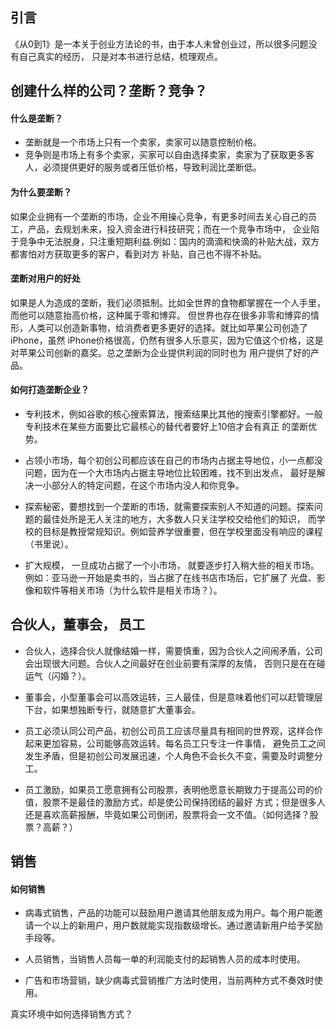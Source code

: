 ## 引言
《从0到1》是一本关于创业方法论的书，由于本人未曾创业过，所以很多问题没有自己真实的经历，
只是对本书进行总结，梳理观点。

## 创建什么样的公司？垄断？竞争？

#### 什么是垄断？
- 垄断就是一个市场上只有一个卖家，卖家可以随意控制价格。
- 竞争则是市场上有多个卖家，买家可以自由选择卖家，卖家为了获取更多客人，必须提供更好的服务或者压低价格，导致利润比垄断低。

#### 为什么要垄断？

如果企业拥有一个垄断的市场，企业不用操心竞争，有更多时间去关心自己的员工，产品，去规划未来，投入资金进行科技研究；而在一个竞争市场中，
企业陷于竞争中无法脱身，只注重短期利益.例如：国内的滴滴和快滴的补贴大战，双方都害怕对方获取更多的客户，看到对方
补贴，自己也不得不补贴。

#### 垄断对用户的好处

如果是人为造成的垄断，我们必须抵制。比如全世界的食物都掌握在一个人手里，而他可以随意抬高价格，这种属于零和博弈。
但世界也存在很多非零和博弈的情形，人类可以创造新事物，给消费者更多更好的选择。就比如苹果公司创造了iPhone，虽然
iPhone价格很高，仍然有很多人乐意买，因为它值这个价格，这是对苹果公司创新的嘉奖。总之垄断为企业提供利润的同时也为
用户提供了好的产品。

#### 如何打造垄断企业？

- 专利技术，例如谷歌的核心搜索算法，搜索结果比其他的搜索引擎都好。一般专利技术在某些方面要比它最核心的替代者要好上10倍才会有真正
的垄断优势。

- 占领小市场，每个初创公司都应该在自己的市场内占据主导地位，小一点都没问题，因为在一个大市场内占据主导地位比较困难，找不到出发点，
最好是解决一小部分人的特定问题，在这个市场内没人和你竞争。

- 探索秘密，要想找到一个垄断的市场，就需要探索别人不知道的问题。探索问题的最佳处所是无人关注的地方，大多数人只关注学校交给他们的知识，
而学校的目标是教授常规知识。例如营养学很重要，但在学校里面没有响应的课程（书里说）。

- 扩大规模， 一旦成功占据了一个小市场， 就要逐步打入稍大些的相关市场。例如：亚马逊一开始是卖书的，当占据了在线书店市场后，它扩展了
光盘、影像和软件等相关市场（为什么软件是相关市场？）。

## 合伙人，董事会， 员工

- 合伙人，选择合伙人就像结婚一样，需要慎重，因为合伙人之间闹矛盾，公司会出现很大问题。合伙人之间最好在创业前要有深厚的友情，
否则只是在在碰运气（闪婚？）。

- 董事会，小型董事会可以高效运转，三人最佳，但是意味着他们可以赶管理层下台，如果想独断专行，就随意扩大董事会。

- 员工必须认同公司产品，初创公司员工应该尽量具有相同的世界观，这样合作起来更加容易，公司能够高效运转。每名员工只专注一件事情，
避免员工之间发生矛盾，但是初创公司发展迅速，个人角色不会长久不变，需要及时调整分工。

- 员工激励，如果员工愿意拥有公司股票，表明他愿意长期致力于提高公司的价值，股票不是最佳的激励方式，却是使公司保持团结的最好
方式；但是很多人还是喜欢高薪报酬，毕竟如果公司倒闭，股票将会一文不值。（如何选择？股票？高薪？）

## 销售

#### 如何销售

- 病毒式销售，产品的功能可以鼓励用户邀请其他朋友成为用户。每个用户能邀请一个以上的新用户，用户数就能实现指数级增长。通过邀请新用户给予奖励手段等。

- 人员销售，当销售人员每一单的利润能支付的起销售人员的成本时使用。

- 广告和市场营销，缺少病毒式营销推广方法时使用，当前两种方式不奏效时使用。

真实环境中如何选择销售方式？